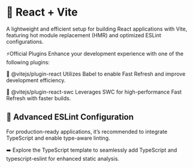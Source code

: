 # 🚀 React + Vite
A lightweight and efficient setup for building React applications with Vite, featuring hot module replacement (HMR) and optimized ESLint configurations.

⚡Official Plugins
Enhance your development experience with one of the following plugins:

🔹 @vitejs/plugin-react
Utilizes Babel to enable Fast Refresh and improve development efficiency.

🔹 @vitejs/plugin-react-swc
Leverages SWC for high-performance Fast Refresh with faster builds.

## 📌 Advanced ESLint Configuration
For production-ready applications, it’s recommended to integrate TypeScript and enable type-aware linting.

➡️ Explore the TypeScript template to seamlessly add TypeScript and typescript-eslint for enhanced static analysis.
